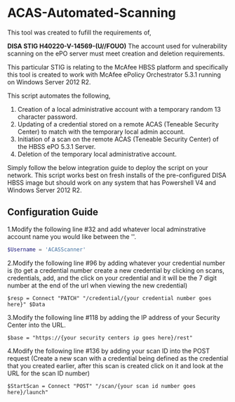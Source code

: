 # ACAS-Automated-Scanning
This tool was created to fufill the requirements of,

**DISA STIG H40220-V-14569-(U//FOUO)** The account used for vulnerability scanning on the ePO server must meet creation and deletion requirements.

This particular STIG is relating to the McAfee HBSS platform and specifically this tool is created to work with McAfee ePolicy Orchestrator 5.3.1 running on Windows Server 2012 R2.

This script automates the following,

1. Creation of a local administrative account with a temporary random 13 character password.
2. Updating of a credential stored on a remote ACAS (Teneable Security Center) to match with the temporary local admin account.
3. Initiation of a scan on the remote ACAS (Teneable Security Center) of the HBSS ePO 5.3.1 Server.
4. Deletion of the temporary local administrative account.

Simply follow the below integration guide to deploy the script on your network. This script works best on fresh installs of the pre-configured DISA HBSS image but should work on any system that has Powershell V4 and Windows Server 2012 R2.

## Configuration Guide

1.Modify the following line #32 and add whatever local adminstrative account name you would like between the ''.

```powershell
$Username = 'ACASScanner'
```
2.Modify the following line #96 by adding whatever your credential number is (to get a credential number create a new credential by clicking on scans, credentials, add, and the click on your credential and it will be the 7 digit number at the end of the url when viewing the new credential)

```$resp = Connect "PATCH" "/credential/{your credential number goes here}" $Data```

3.Modify the following line #118 by adding the IP address of your Security Center into the URL.

```$base = "https://{your security centers ip goes here}/rest"```

4.Modify the following line #136 by adding your scan ID into the POST request (Create a new scan with a credential being defined as the credential that you created earlier, after this scan is created click on it and look at the URL for the scan ID number)

```$StartScan = Connect "POST" "/scan/{your scan id number goes here}/launch"```


